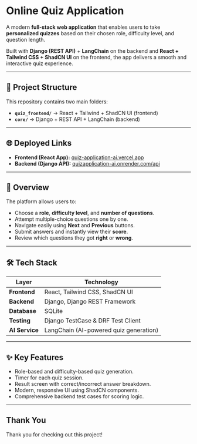 # Online Quiz Application  

A modern **full-stack web application** that enables users to take **personalized quizzes** based on their chosen role, difficulty level, and question length.  

Built with **Django (REST API)** + **LangChain** on the backend and **React + Tailwind CSS + ShadCN UI** on the frontend, the app delivers a smooth and interactive quiz experience.  

---

## 📂 Project Structure  

This repository contains two main folders:  
- **`quiz_frontend/`** → React + Tailwind + ShadCN UI (frontend)  
- **`core/`** → Django + REST API + LangChain (backend)  

---

## 🌐 Deployed Links  

- **Frontend (React App):** [quiz-application-ai.vercel.app](https://quiz-application-ai.vercel.app/)  
- **Backend (Django API):** [quizapplication-ai.onrender.com/api](https://quizapplication-ai.onrender.com)  

---

## 🚀 Overview  

The platform allows users to:  
- Choose a **role**, **difficulty level**, and **number of questions**.  
- Attempt multiple-choice questions one by one.  
- Navigate easily using **Next** and **Previous** buttons.  
- Submit answers and instantly view their **score**.  
- Review which questions they got **right** or **wrong**.  

---

## 🛠️ Tech Stack  

| Layer        | Technology |
|--------------|-------------|
| **Frontend** | React, Tailwind CSS, ShadCN UI |
| **Backend**  | Django, Django REST Framework |
| **Database** | SQLite |
| **Testing**  | Django TestCase & DRF Test Client |
| **AI Service** | LangChain (AI-powered quiz generation) |

---

## ✨ Key Features  

- Role-based and difficulty-based quiz generation.  
- Timer for each quiz session.  
- Result screen with correct/incorrect answer breakdown.  
- Modern, responsive UI using ShadCN components.  
- Comprehensive backend test cases for scoring logic.  

---

##  Thank You  

Thank you for checking out this project!  
